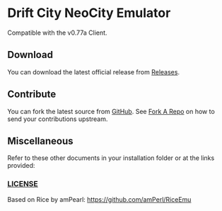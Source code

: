  Drift City NeoCity Emulator
=================
Compatible with the v0.77a Client.

Download
-----------------

You can download the latest official release from [Releases](https://github.com/exmex/DCMM/releases).

Contribute
-----------------
You can fork the latest source from [GitHub](https://github.com/exmex/DCMM). See [Fork A Repo](https://help.github.com/articles/fork-a-repo) on how to send your contributions upstream.

Miscellaneous
-----------------

Refer to these other documents in your installation folder or at the links provided:

### [LICENSE](https://github.com/exmex/DCMM/blob/develop/LICENSE)

Based on Rice by amPearl: https://github.com/amPerl/RiceEmu